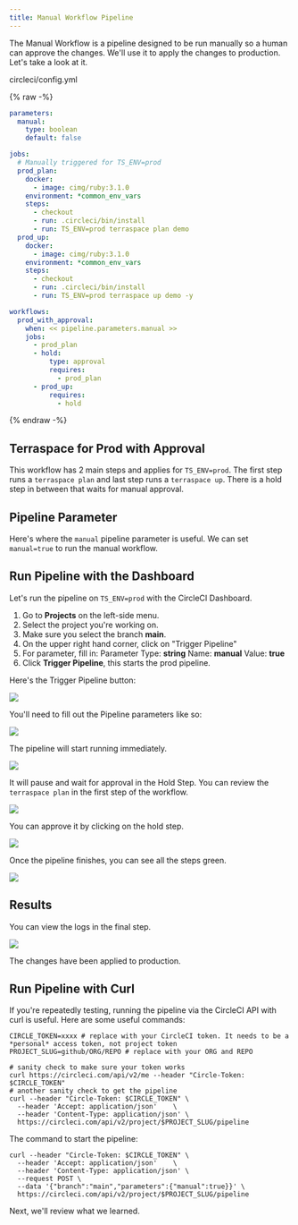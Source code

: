 ```yaml
---
title: Manual Workflow Pipeline
---
```


The Manual Workflow is a pipeline designed to be run manually so a human can approve the changes.  We'll use it to apply the changes to production. Let's take a look at it.

circleci/config.yml

{% raw -%}
```yaml
parameters:
  manual:
    type: boolean
    default: false

jobs:
  # Manually triggered for TS_ENV=prod
  prod_plan:
    docker:
      - image: cimg/ruby:3.1.0
    environment: *common_env_vars
    steps:
      - checkout
      - run: .circleci/bin/install
      - run: TS_ENV=prod terraspace plan demo
  prod_up:
    docker:
      - image: cimg/ruby:3.1.0
    environment: *common_env_vars
    steps:
      - checkout
      - run: .circleci/bin/install
      - run: TS_ENV=prod terraspace up demo -y

workflows:
  prod_with_approval:
    when: << pipeline.parameters.manual >>
    jobs:
      - prod_plan
      - hold:
          type: approval
          requires:
            - prod_plan
      - prod_up:
          requires:
            - hold

```
{% endraw -%}

## Terraspace for Prod with Approval

This workflow has 2 main steps and applies for `TS_ENV=prod`. The first step runs a `terraspace plan` and last step runs a `terraspace up`. There is a hold step in between that waits for manual approval.

## Pipeline Parameter

Here's where the `manual` pipeline parameter is useful. We can set `manual=true` to run the manual workflow.

## Run Pipeline with the Dashboard

Let's run the pipeline on `TS_ENV=prod` with the CircleCI Dashboard.

1. Go to **Projects** on the left-side menu.
2. Select the project you're working on.
3. Make sure you select the branch **main**.
4. On the upper right hand corner, click on "Trigger Pipeline"
5. For parameter, fill in: Parameter Type: **string** Name: **manual** Value: **true**
6. Click **Trigger Pipeline**, this starts the prod pipeline.

Here's the Trigger Pipeline button:

![](https://img.boltops.com/images/terraspace/cloud/ci/circleci/manual/trigger-pipeline-button.png)

You'll need to fill out the Pipeline parameters like so:

![](https://img.boltops.com/images/terraspace/cloud/ci/circleci/manual/triggger-pipeline-parameters.png)

The pipeline will start running immediately.

![](https://img.boltops.com/images/terraspace/cloud/ci/circleci/manual/pipeline-running.png)

It will pause and wait for approval in the Hold Step. You can review the `terraspace plan` in the first step of the workflow.

![](https://img.boltops.com/images/terraspace/cloud/ci/circleci/manual/pipeline-hold.png)

You can approve it by clicking on the hold step.

![](https://img.boltops.com/images/terraspace/cloud/ci/circleci/manual/pipeline-approve.png)

Once the pipeline finishes, you can see all the steps green.

![](https://img.boltops.com/images/terraspace/cloud/ci/circleci/manual/pipeline-finished.png)

## Results

You can view the logs in the final step.

![](https://img.boltops.com/images/terraspace/cloud/ci/circleci/manual/pipeline-logs.png)

The changes have been applied to production.

## Run Pipeline with Curl

If you're repeatedly testing, running the pipeline via the CircleCI API with curl is useful. Here are some useful commands:

    CIRCLE_TOKEN=xxxx # replace with your CircleCI token. It needs to be a *personal* access token, not project token
    PROJECT_SLUG=github/ORG/REPO # replace with your ORG and REPO

    # sanity check to make sure your token works
    curl https://circleci.com/api/v2/me --header "Circle-Token: $CIRCLE_TOKEN"
    # another sanity check to get the pipeline
    curl --header "Circle-Token: $CIRCLE_TOKEN" \
      --header 'Accept: application/json'    \
      --header 'Content-Type: application/json' \
      https://circleci.com/api/v2/project/$PROJECT_SLUG/pipeline

The command to start the pipeline:

    curl --header "Circle-Token: $CIRCLE_TOKEN" \
      --header 'Accept: application/json'    \
      --header 'Content-Type: application/json' \
      --request POST \
      --data '{"branch":"main","parameters":{"manual":true}}' \
      https://circleci.com/api/v2/project/$PROJECT_SLUG/pipeline

Next, we'll review what we learned.
